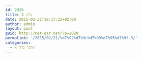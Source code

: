 ```yaml
---
id: 2020
title: גליון 3
date: 2015-02-21T18:17:22+02:00
author: admin
layout: post
guid: http://net-gar.net/?p=2020
permalink: '/2015/02/21/%d7%92%d7%9c%d7%99%d7%95%d7%9f-3/'
categories:
  - אתגר כרך א
---
```


